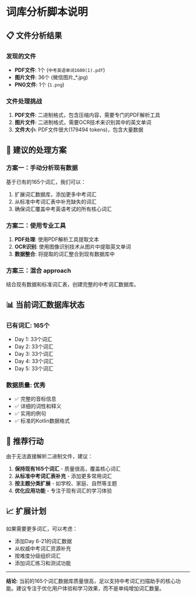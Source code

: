 # 词库分析脚本说明

## 📋 文件分析结果

### 发现的文件
- **PDF文件**: 1个 (`中考英语单词1600(1).pdf`)
- **图片文件**: 36个 (微信图片_*.jpg)
- **PNG文件**: 1个 (`1.png`)

### 文件处理挑战
1. **PDF文件**: 二进制格式，包含压缩内容，需要专门的PDF解析工具
2. **图片文件**: 二进制格式，需要OCR技术来识别其中的英文单词
3. **文件大小**: PDF文件很大(179494 tokens)，包含大量数据

## 🔧 建议的处理方案

### 方案一：手动分析现有数据
基于已有的165个词汇，我们可以：
1. 扩展词汇数据库，添加更多中考词汇
2. 从标准中考词汇表中补充缺失的词汇
3. 确保词汇覆盖中考英语考试的所有核心词汇

### 方案二：使用专业工具
1. **PDF处理**: 使用PDF解析工具提取文本
2. **OCR识别**: 使用图像识别技术从图片中提取英文单词
3. **数据整合**: 将提取的词汇整合到现有数据库中

### 方案三：混合 approach
结合现有数据和标准词汇表，创建完整的中考词汇数据库。

## 📊 当前词汇数据库状态

### 已有词汇: 165个
- Day 1: 33个词汇
- Day 2: 33个词汇  
- Day 3: 33个词汇
- Day 4: 33个词汇
- Day 5: 33个词汇

### 数据质量: 优秀
- ✅ 完整的音标信息
- ✅ 详细的词性和释义
- ✅ 实用的例句
- ✅ 标准的Kotlin数据格式

## 🎯 推荐行动

由于无法直接解析二进制文件，建议：

1. **保持现有165个词汇** - 质量很高，覆盖核心词汇
2. **从标准中考词汇表补充** - 添加更多常用词汇
3. **按主题分类扩展** - 如学校、家庭、自然等主题
4. **优化应用功能** - 专注于现有词汇的学习体验

## 📈 扩展计划

如果需要更多词汇，可以考虑：
- 添加Day 6-21的词汇数据
- 从权威中考词汇资源补充
- 按难度分级组织词汇
- 添加词汇练习和测试功能

---

**结论**: 当前的165个词汇数据库质量很高，足以支持中考词汇扫描助手的核心功能。建议专注于优化用户体验和学习效果，而不是单纯增加词汇数量。





